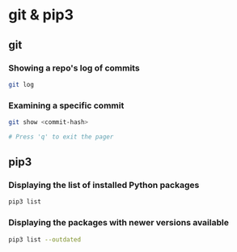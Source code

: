 # git & pip3

## git

### Showing a repo's log of commits

```bash
git log
```

### Examining a specific commit

```bash
git show <commit-hash>

# Press 'q' to exit the pager
```

## pip3

### Displaying the list of installed Python packages

```bash
pip3 list
```

### Displaying the packages with newer versions available

```bash
pip3 list --outdated
```
